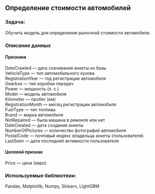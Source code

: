 ## Определение стоимости автомобилей

### Задача:  
Обучить модель для определения рыночной стоимости автомобиля.

### Описание данных  

#### Признаки
DateCrawled — дата скачивания анкеты из базы  
VehicleType — тип автомобильного кузова  
RegistrationYear — год регистрации автомобиля  
Gearbox — тип коробки передач  
Power — мощность (л. с.)  
Model — модель автомобиля  
Kilometer — пробег (км)  
RegistrationMonth — месяц регистрации автомобиля  
FuelType — тип топлива  
Brand — марка автомобиля  
NotRepaired — была машина в ремонте или нет  
DateCreated — дата создания анкеты  
NumberOfPictures — количество фотографий автомобиля  
PostalCode — почтовый индекс владельца анкеты (пользователя)  
LastSeen — дата последней активности пользователя  
#### Целевой признак  
Price — цена (евро)  

### Используемые библиотеки:  
Pandas, Matplotlib, Numpy, Sklearn, LIghtGBM
